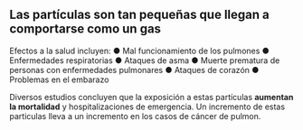##  Las partículas son tan pequeñas que llegan a comportarse como un gas

Efectos a la salud incluyen:
● Mal funcionamiento de los pulmones
● Enfermedades respiratorias
● Ataques de asma
● Muerte prematura de personas con enfermedades pulmonares 
● Ataques de corazón
● Problemas en el embarazo

Diversos estudios concluyen que la exposición a estas partículas **aumentan la mortalidad** y hospitalizaciones de emergencia. Un incremento de estas particulas lleva a un incremento en los casos de cáncer de pulmon.

